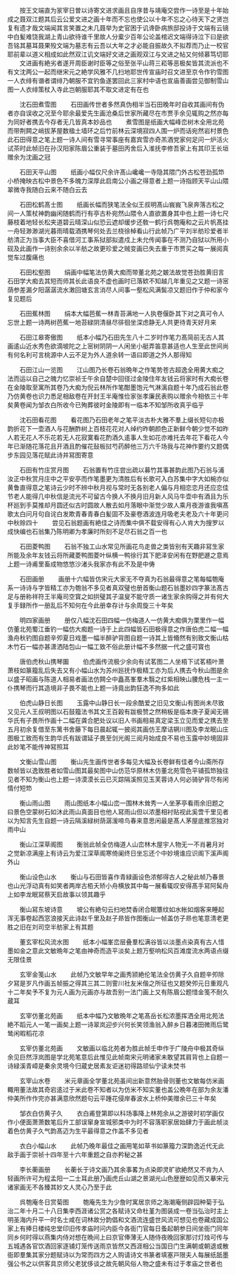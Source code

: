 <!-- { "loadSidebar": true } -->
　　按王文端直为冡宰日曽以诗寄文进求画且自序昔与靖庵交尝作一诗至是十年始成之聂双江题其后云公爱文进之画十年而不忘也使公以十年不忘之心待天下之贤岂复有遗才哉文端闻其言笑置之未几聂举为史官困于讥谗卧病旅邸投诗于文端有云镜中白髪难饶我湖上青山欲待谁千里故人分槖少百年公论盖棺迟文端得诗泣下曰是欲吾铭其墓耳聂果殁文端为墓志有云吾以大年之才必能自振故久不拟荐而乃止一校官耶前辈以道义相成如此然双江讥文端好文进之画观双江与文进之帖又何倾慕笃切耶
　　文进画有絶劣者遂开周臣谢时臣等之俗至张平山蒋三崧等恶极矣皆其流派也不有文沈两公一起而继宋元之絶学风雅不几扫地耶世传宣庙时召文进至京令作钓雪图一人衣绯有谮者谓绯乃朝服不宜钓鱼遂罢回此三家村中语也宣庙善画尝见御制雪山图一人衣绯策杖入寺此岂朝服耶其不取文进定有在也

　　沈石田煮雪图
　　石田画传世者多然真伪相半当石田晚年时自收其画间有伪者亦自误收之况至今耶余最爱先生画沧桑后世家所藏尽在市贾手余见辄购之然亦每为同好者携去今存者无几皆真本妙品也
　　煮雪图是纸画大幅峰峦树木全用北苑而带荆闗之峭拔茅屋数楹土墙环之后竹前林云深境寂四人围一炉而话宛然岩村景色此石田得意之笔上题一诗人间有雪寻常事座有嘉宾雪亦奇羔酒党家何足问一炉活火试茶时此帧旧在孙汉阳家陈眉公重装于墓田丙舍后入淮抚李修吾家上有其印王长垣赠余为沈画之冠

　　石田天平山图
　　纸画小幅仅尺余许髙山巉巉一寺隐其隈门外古松苍劲孤笻小桥掩映古松中景色不多魄力深厚此启南公小画之得意者上题一诗指顾天平山山隈翠微寺我随白云来不随白云去

　　石田松鹤髙士图
　　纸画长幅而狭笔法全似王叔明髙山峩峩飞泉奔落古松之间一人策杖神韵幽闲随鹤而行有亭古朴宛然山隈令人直欲置身其中也上题一诗七尺藤枝着地轻长松夹道碧云晴深山似恐云遮却缓步还敎一鹤行呉匏庵和之云片帆髙挂一舟轻渺渺湖光暮雨晴载酒携琴何处去兰桡徐棹看山行此帧乃广平刘半舫珍爱者半舫清正为当事大臣不喜借河工事系狱部拟遣戍上未允传闻事在不测乃自狱以所用小砚及此画作一诗别余余以半舫之故更珍爱之贼变画已失去重于市贾买之每一展阅真觉车过腹痛也

　　石田松壑图
　　绢画中幅笔法仿黄大痴而带董北苑之皴法故觉苍劲胜黄旧言石田学大痴去其短而师其长此语良不虚也画时已落欵不知越几年重见之又题一诗宻荫参差漏夕阳潺潺流水潄回塘玄言消尽人间事一壑松风满鬓凉又题旧作于仲和家今复见题后

　　石田蕉林图
　　绢本大幅芭蕉一林青苔满地一人执卷偃卧其下对之真可令人忘世上题一诗两树芭蕉一地苔緑阴清昼尽徘徊坐深虑静无人共更待青天好月来

　　石田江皋寄傲图
　　纸本小幅乃石田先生八十二岁时作笔力髙简前无古人其画逺山近水秀色欲滴坡陀之上宻树阴阴一人闲坐小艇弄笛意甚适也人生至此世间尚有何名利可言桃源中人云不足为外人道余转一语曰即道之外人那得知

　　石田江山一览图
　　江山图乃长卷石翁晩年之作笔势苍古超逸全用黄大痴之法而运以自己之魄力忆崇祯壬午余自楚中回径过金陵住年友钱云将家时有大痴长卷在金陵取至寓所其卷乃大痴为倪云林所作笔酣墨饱元气淋漓自题十年乃成石翁此卷乃仿黄卷也识力悉足相敌卷在开封王半庵惟俭家张孝廉民表购以赠余今相依三十年矣黄卷闻为邹衣白所收今已殉葬彼时金陵即有一临本不知邹所收真乎临乎

　　沈石田看花图
　　看花图乃石田老年之笔平淡古朴大雅不羣上缀长短句亦极韵折花下一壶酒人与花酬酢树上百枝花花对人绰约昨朝颜色正新鲜今朝少觉不如昨人若无花人不乐花若无人花寂寞看花酌酒久逺事人生如花亦难托去年花下看花人今年已渐随花落花且开酒且酌催花鼔板挝芍药醉他三万六千场我与花神作要约又题偶步东园见落花赋此诗并冩图寄意

　　石田有竹庄赏月图
　　石翁置有竹庄尝出疏以募竹其事甚韵此图乃石翁与浦汝正中秋赏月庄中之平安亭而作笔墨更为清胜后有长歌可入白苏集中字大如椀亦似黄鲁直得意之笔诗云少时不辨中秋月视与常时无各别老人偏与月相恋恋月还应恋佳节老人能得几中秋信是流光不可留古今换人不换月旧月新人风马牛壶中有酒且为乐杯廵到手莫推却月圆还似古时圆故人散去如月落眼中渐觉少故人乘月夜游谁我嗔髙歌太白问月句自诧白发欺青春青春白髪固不及豪卷酒波连月吸老夫老及六十年更问中秋赊四十
　　尝见石翁题画有絶佳之诗而集中俱不载安得有心人肯大为搜罗以成快编也石翁集乃陈明卿为孝廉时所刻不足尽石翁之百一也

　　石田菱鸭图
　　石翁不独工山水常见所画花鸟走兽之类皆别有天趣非冩生家所能及余年友钱云将所藏菱鸭图菱叶纵横一鸭徐行其下肥泽安闲有在野肥遯之意焉上题一诗甫里畜成物悠悠沙渚头我家亦有此不及是中俦

　　石田画册
　　画册十六幅皆仿宋元大家无不夺真为石翁最得意之笔每幅匏庵系一诗诗与字皆精工亦为匏翁不多见者真双璧也册首衡山题石翁墨妙四字篆法髙古足与册称祥符王半庵司空寳之如拱璧其子温叟不能守质一诸生家余购得之并有何大复手録所作一册乱后不知何在今此册幸存计与余周旋三十年矣

　　明四家画册
　　册仅八幅沈石田四幅一仿梅道人一仿黄大痴俱为栗里作一幅仿董北苑蜀江垂钓一幅仿大痴题一诗于上此四幅皆石田极得意之作唐伯虎二幅一幅渔舟秋钓图自题辛夘夏日戏墨一幅半醉驴背图自题一诗其上皆翛然有别致文衡山枯木竹石一幅亦甚潇洒陆包山一幅工致不俗此册计幅不多然据一代之盛可寳也

　　唐伯虎秋山携琴圗
　　伯虎画传流极少余向有试茗图二人坐梧下试茗梧叶萧萧枝如篆籀乱后失去又有小幅山水为苏州廵抚作极精工亦为后人携去今秋山图是余以盛子昭画与陈道人相易者画法仿闗仝中矗髙峯羣木翳之红紫相映山腰危栈一主一仆携琴而行其造境非子畏不能也上题一诗竟出韵狂逸不拘多如此

　　伯虎山静日长图
　　玉露中山静日长一段余酷爱之旧见文衡山有图尚未尽致又见元人王叔明图以石鼓籀法书其文王百榖有跋极赞之然稍板是临本庚子夏闻无锡华氏有子畏所作画十二幅在龚合肥处议以旧人书画相易真定梁玉立见而爱之携去至五月初余复借至东篱书舍藤下每日晨起辄一披阅其画仿王摩诘辋川图及李龙眠山庄图极工致而有生韵华氏有跋谓延子畏至剑光阁三阅月始成良不易也玉露中妙境固非此妙笔不能传神冩照耳

　　文衡山雪山图
　　衡山先生画传世者多每见大幅及长卷鲜有佳者今山斋所存数帧皆以逸致胜者如雪山图其最矣图中山仿范华原林木仿董北苑雪色平铺孤笻独往见者不知为衡山也上题一诗漠漠长云已灭踪隔溪照见玉芙蓉诗人何必骑驴背尽有闲情付短笻

　　衡山雨山图
　　雨山图纸本小幅山峦一围林木耸秀一人坐茅亭看雨余旧题之曰景色空蒙树石如沐此雨山真面目也他人冩雨山但以浓墨相衬贴视此奚啻千里见者以为知言先生自题一诗云隔溪緑树荫潺湲啼鸟春来意思闲最是髙人茅屋底推窓独对雨中山

　　衡山江深草阁图
　　衡翁此帧全仿梅道人山峦林木屋宇人物无一不肖暑月对之觉新凉满座上有诗云为爱江深草阁寒倚阑终日坐忘还个中妙境谁应识阁下溪声阁外山

　　衡山设色山水
　　衡山与石田皆喜作青緑画设色浓郁得古人之秘此帧乃春景也山光浮动真有如笑者两岸古栢夭矫小舟横放其中每一展看辄叹安得髙手冩阿髯舟上如李龙眠冩蔡天启故事以领其趣乎

　　衡山冩东坡诗意
　　坡公有絶句云扫地焚香闭合眠簟纹如水帐如烟客来睡起浑无事卷起西窓浪接天此诗赵千里及赵子昻皆作图衡山一帧盖仿子昻也笔意清老更胜之旧在刘司空半舫家上有其题

　　董玄宰松风流水图
　　纸本小幅峯峦层叠羣松满谷皆以淡墨点染真有古人惜墨如金之意此文敏晩年之笔由神奇而造平淡矣上题万壑响松风百滩度流水两语点缀无限佳景

　　玄宰金笺山水
　　此帧乃文敏早年之画秀颕絶伦笔法全仿黄子久自题辛夘除夕冩是岁凡作画五帧振之得其三其二则霅川社友米偕之所征也又题癸夘元日重观凡十二年矣予不复为元人画为元画亦与故吾别一法门画上又有陈眉公题惜金笺不耐久蔵耳

　　玄宰仿董北苑画
　　纸本中幅乃文敏晩年之笔髙岳长松浓墨挥洒全用北苑法絶不蹈元人一笔一画矣上题一诗翠岚迎步兴何长笑领渔翁入醉乡日暮渚田微雨后鹭鸶闲暇稻花凉

　　玄宰仿董北苑画
　　文敏画以临北苑者为胜此帧壬申作于广陵舟中极其奇纵余见巨然浮岚图是学北苑笔意后此惟见此帧南宋元明诸家未敢望其肩背也上自题一诗緑溪青嶂是秦余灵境今归蔵史居素友讵迷初得路顽仙宁读未焚书

　　玄宰山水卷
　　米元章画全学董北苑虽间出新意然胎骨则董也文敏每仿米画輙用董法故其奇宕逺过于米此卷不知者以为仿米不知实董也盖公晩年在部为余友潘仲美所作作完亦甚满意欣然题句云平踵花侵岸春波水上桥仲美赠余已三十年矣

　　邹衣白仿黄子久
　　衣白甫登第即以科场事降上林苑余从之游彼时初学画仅作小便面萧萧数笔后升工部误窜身宣城邪类中为时不容落职家居始肆力于画此帧淡着色仿黄子久气韵髙迈为生平最得意之作盖不多见者

　　衣白小幅山水
　　此帧乃晚年最佳之画用笔如草书如篆籀力深韵逸近代无此敌手画于崇祯十四年至十六年重题之自亦矜秘之甚

　　李长蘅画册
　　长蘅长于诗文画乃其余事畧为点染即灵旷欲絶然又不肯为人轻画所许可为程孟阳一二士耳此册乃画虎丘山湖之景湖光山色歴歴如见而又摹宋元诸家画无不各臻其妙文人灵心乃至于此

　　呉匏庵冬日赏菊图
　　匏庵先生为少詹时寓居京师之海潮庵侧辟园种菊于弘治二年十月二十八日集李西涯诸公赏之各赋诗又命杜堇为图装成一卷当弘治时主上明圣海内升平一时名士咸在词林故分韵倡和文酒流连盛世风流可想见也卷藏成国公家上有捧日楼纯忠堂印旧传孝庙时问内臣今各衙门官每日蚤起朝参日间坐衙门同年同乡何时得以燕集内侍对想在晩间上曰京官俸薄无人随侍夜晚回家那讨灯烛可传与五城遇各官饮酒回家逐铺灯笼传送雨京皆然又西涯相公当国日门生满朝或朝退或散衙即羣集其家分题赋诗以为常而四方之人购请诗文书篆者填塞戸限夫人每展纸舐墨强公书之以供客具京师父老犹侈谈之故先朝风俗人物之盛未有过于孝庙之世者也

